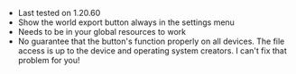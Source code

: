 - Last tested on 1.20.60
- Show the world export button always in the settings menu
- Needs to be in your global resources to work
- No guarantee that the button's function properly on all devices. The file access is up to the device and operating system creators. I can't fix that problem for you!
